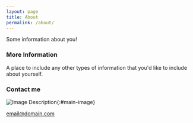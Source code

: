 ```yaml
---
layout: page
title: About
permalink: /about/
---
```


Some information about you!

### More Information

A place to include any other types of information that you'd like to include about yourself.

### Contact me

![Image Description](/images/13.jpg){:#main-image}

[email@domain.com](mailto:email@domain.com)
